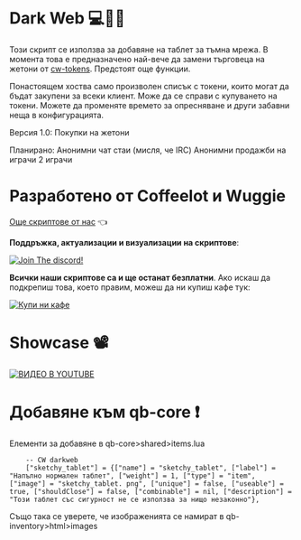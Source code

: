 # Dark Web 💻🦹‍♂️
Този скрипт се използва за добавяне на таблет за тъмна мрежа. 
В момента това е предназначено най-вече да замени търговеца на жетони от [cw-tokens](https://github.com/Coffeelot/cw-tokens). Предстоят още функции.

Понастоящем хоства само произволен списък с токени, които могат да бъдат закупени за всеки клиент. Може да се справи с купуването на токени. Можете да променяте времето за опресняване и други забавни неща в конфигурацията.


Версия 1.0:
Покупки на жетони

Планирано:
Анонимни чат стаи (мисля, че IRC)
Анонимни продажби на играчи 2 играчи 

# Разработено от Coffeelot и Wuggie
[Още скриптове от нас](https://github.com/stars/Coffeelot/lists/cw-scripts) 👈

**Поддръжка, актуализации и визуализации на скриптове**:

[![Join The discord!](https://cdn.discordapp.com/attachments/977876510620909579/1013102122985857064/discordJoin.png)](https://discord.gg/FJY4mtjaKr )

**Всички наши скриптове са и ще останат безплатни**. Ако искаш да подкрепиш това, което правим, можеш да ни купиш кафе тук:

[![Купи ни кафе](https://www.buymeacoffee.com/assets/img/guidelines/download-assets-sm-2.svg)](https://www.buymeacoffee.com/cwscriptbois )
# Showcase 📽
[![ВИДЕО В YOUTUBE](http://img.youtube.com/vi/prR0wx2UbSw/0.jpg)](https://youtu.be/prR0wx2UbSw)

# Добавяне към qb-core ❗
Елементи за добавяне в qb-core>shared>items.lua 
```
	-- CW darkweb
	["sketchy_tablet"] = {["name"] = "sketchy_tablet", ["label"] = "Напълно нормален таблет", ["weight"] = 1, ["type"] = "item", ["image"] = "sketchy_tablet. png", ["unique"] = false, ["useable"] = true, ["shouldClose"] = false, ["combinable"] = nil, ["description"] = "Този таблет със сигурност не се използва за нищо незаконно"},

```
 
Също така се уверете, че изображенията се намират в qb-inventory>html>images